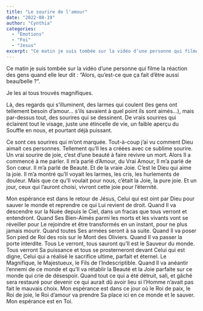 ```yaml
---
title: "Le sourire de l'amour"
date: "2022-08-19"
author: "Cynthia"
categories: 
  - "Emotions"
  - "Foi"
  - "Jesus"
excerpt: "Ce matin je suis tombée sur la vidéo d’une personne qui filme la réaction des gens quand elle leur dit : “Alors, qu’est-ce que ça fait d’être aussi beau/belle ?”. Je les ai tous trouvés magnifiques."
---
```


Ce matin je suis tombée sur la vidéo d’une personne qui filme la réaction des gens quand elle leur dit : “Alors, qu’est-ce que ça fait d’être aussi beau/belle ?”.


Je les ai tous trouvés magnifiques.


Là, des regards qui s’illuminent, des larmes qui coulent (les gens ont tellement besoin d’amour… s’ils savaient à quel point ils sont aimés…), mais par-dessus tout, des sourires qui se dessinent. De vrais sourires qui éclairent tout le visage, juste une étincelle de vie, un faible aperçu du Souffle en nous, et pourtant déjà puissant. 


Ce sont ces sourires qui m’ont marquée. Tout-à-coup j’ai vu comment Dieu aimait ces personnes. Tellement qu’Il les a créées avec ce sublime sourire. Un vrai sourire de joie, c’est d’une beauté à faire revivre un mort. Alors Il a commencé à me parler. Il m’a parlé d’Amour, du Vrai Amour, Il m’a parlé de Son cœur. Il m’a parlé de Beauté. Et de la vraie Joie. C’est le Dieu qui aime la joie. Il m’a montré qu’Il voyait les larmes, les cris, les hurlements de douleur. Mais que ce qu’Il voulait pour nous, c’était la Joie, la pure joie. Et un jour, ceux qui l’auront choisi, vivront cette joie pour l’éternité.


Mon espérance est dans le retour de Jésus, Celui qui est oint par Dieu pour sauver le monde et reprendre ce qui Lui revient de droit. Quand Il va descendre sur la Nuée depuis le Ciel, dans un fracas que tous verront et entendront. Quand Ses Bien-Aimés parmi les morts et les vivants vont se réveiller pour Le rejoindre et être transformés en un instant, pour ne plus jamais mourir. Quand toutes Ses armées seront à sa suite. Quand Il va poser Son pied de Roi des rois sur le Mont des Oliviers. Quand Il va passer la porte interdite. Tous Le verront, tous sauront qu’Il est le Sauveur du monde. Tous verront Sa puissance et tous se prosterneront devant Celui qui est digne, Celui qui a réalisé le sacrifice ultime, parfait et éternel. Le Magnifique, le Majestueux, le Fils de l’Indescriptible. Quand Il va anéantir l’ennemi de ce monde et qu’Il va rétablir la Beauté et la Joie parfaite sur ce monde qui crie de désespoir. Quand tout ce qui a été détruit, sali, et gâché sera restauré pour devenir ce qui aurait dû avoir lieu si l’Homme n’avait pas fait le mauvais choix. Mon espérance est dans ce jour où le Roi de paix, le Roi de joie, le Roi d’amour va prendre Sa place ici en ce monde et le sauver. Mon espérance est en Toi.

